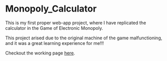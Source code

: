 # Monopoly_Calculator
This is my first proper web-app project, where I have replicated the calculator in the Game of Electronic Monopoly.

This project arised due to the original machine of the game malfunctioning, and it was a great learning experience for me!!!

Checkout the working page [here](https://www.harshild05.github.io/Monopoly_Calculator/Calc.html).
